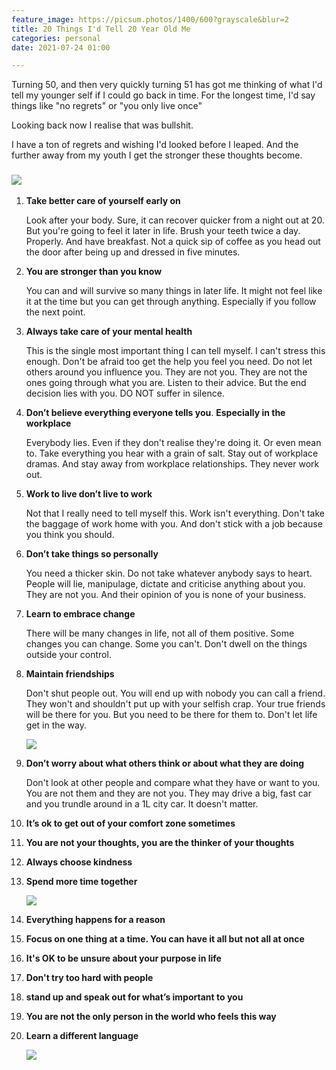 ```yaml
---
feature_image: https://picsum.photos/1400/600?grayscale&blur=2
title: 20 Things I'd Tell 20 Year Old Me
categories: personal
date: 2021-07-24 01:00

---
```

Turning 50, and then very quickly turning 51 has got me thinking of what I'd tell my younger self if I could go back in time. For the longest time, I'd say things like "no regrets" or "you only live once"

Looking back now I realise that was bullshit.

I have a ton of regrets and wishing I'd looked before I leaped. And the further away from my youth I get the stronger these thoughts become.

### ![](https://res.cloudinary.com/paddysplace/image/upload/v1627250358/canva_assets/20_Things_I_d_Tell_20_Year_Old_Me_agchzz.png)

 1. **Take better care of yourself early on**

    Look after your body. Sure, it can recover quicker from a night out at 20. But you're going to feel it later in life. Brush your teeth twice a day. Properly. And have breakfast. Not a quick sip of coffee as you head out the door after being up and dressed in five minutes.
 2. **You are stronger than you know**

    You can and will survive so many things in later life. It might not feel like it at the time but you can get through anything. Especially if you follow the next point.
 3. **Always take care of your mental health**

    This is the single most important thing I can tell myself. I can't stress this enough. Don't be afraid too get the help you feel you need. Do not let others around you influence you. They are not you. They are not the ones going through what you are. Listen to their advice. But the end decision lies with you. DO NOT suffer in silence.
 4. **Don’t believe everything everyone tells you**. **Especially in the workplace**

    Everybody lies.  Even if they don't realise they're doing it. Or even mean to. Take everything you hear with a grain of salt. Stay out of workplace dramas. And stay away from workplace relationships. They never work out.
 5. **Work to live don’t live to work**

    Not that I really need to tell myself this. Work isn't everything. Don't take the baggage of work home with you. And don't stick with a job because you think you should.
 6. **Don’t take things so personally**

    You need a thicker skin. Do not take whatever anybody says to heart. People will lie, manipulage, dictate and criticise anything about you. They are not you. And their opinion of you is none of your business. 
 7. **Learn to embrace change**

    There will be many changes in life, not all of them positive. Some changes you can change. Some you can't. Don't dwell on the things outside your control.
 8. **Maintain friendships**

    Don't shut people out. You will end up with nobody you can call a friend. They won't and shouldn't put up with your selfish crap. Your true friends will be there for you. But you need to be there for them to.  Don't let life get in the way.

    ![](https://res.cloudinary.com/paddysplace/image/upload/v1627250397/blog/undraw/undraw_Social_media_re_w12q_dbdqwh.png)
 9. **Don’t worry about what others think or about what they are doing**

    Don't look at other people and compare what they have or want to you. You are not them and they are not you. They may drive a big, fast car and you trundle around in a 1L city car. It doesn't matter. 
10. **It’s ok to get out of your comfort zone sometimes**
11. **You are not your thoughts, you are the thinker of your thoughts**
12. **Always choose kindness**
13. **Spend more time together**

    ![](https://res.cloudinary.com/paddysplace/image/upload/v1627250397/blog/undraw/undraw_fatherhood_7i19_hysxfi.png)
14. **Everything happens for a reason**
15. **Focus on one thing at a time. You can have it all but not all at once**
16. **It's OK to be unsure about your purpose in life**
17. **Don't try too hard with people**
18. **stand up and speak out for what’s important to you**
19. **You are not the only person in the world who feels this way**
20. **Learn a different language**

    ![](https://res.cloudinary.com/paddysplace/image/upload/v1627250397/blog/undraw/undraw_exams_g4ow_jd1g7g.png)